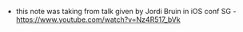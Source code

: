 - this note was taking from talk given by Jordi Bruin in iOS conf SG  - https://www.youtube.com/watch?v=Nz4R517_bVk 



